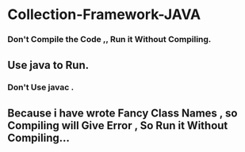 # Collection-Framework-JAVA

### Don't Compile the Code ,, Run it Without Compiling.

## Use java <File Name> to Run.
### Don't Use javac <File Name>.


## Because i have wrote Fancy Class Names , so Compiling will Give Error , So Run it Without Compiling...
